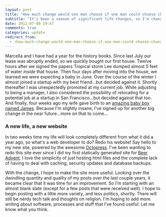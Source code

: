 ```yaml
---
layout: post
title: "How much change would one man choose if one man could choose change?"
subtitle: "It's been a season of significant life changes, so I'm changing things up some more"
date: 2012-07-08 19:47
comments: true
categories: update
redirect_from:
  - /how-much-change-would-one-man-choose-if-one-man-could-choose-change/
---
```

Marcella and I have had a year for the history books. Since last July our lease was abruptly ended, so we quickly bought our first house. Twelve hours after we signed the papers Tropical storm Lee dumped almost 5 feet of water _inside_ that house. Then four days after moving into the house, we learned we were expecting a baby in June. Over the course of the winter I almost joined a startup with my best friend...but decided against it. Shortly thereafter I was unexpectedly promoted at my current job. While adjusting to being a manager, I also considered the possibility of relocating for a potential job at a startup in San Francisco...but decided against that too. And finally, four weeks ago my wife gave birth to an [amazing baby boy named James](/2012/06/im-a-papa-bear-say-hello-to-james/). Because I'm slightly insane, I've signed up for another big change in the near future...more on that to come...

<!-- more -->

### A new life, a new website

In two weeks time my life will look completely different from what it did a year ago, so what's a web developer to do? Redo his website! Say hello to my new site, powered by the awesome [Octopress](http://octopress.org/). I've been wanting to redo this site ever since I did my first statically generated site for [Beer Advent](http://beeradvent.com). I love the simplicity of just hosting html files and the complete lack of having to deal with caching, security updates and database backups.

With the change, I hope to make the site more useful. Looking over the dwindling quantity and quality of my posts over the last couple years, it became clear that it was time for an improvement. So I’m starting with an almost blank slate (except for a few posts that were received well). I hope to begin posting with a little more variety, and less politics, shortly. There will still be nerdy tech talk and thoughts on religion. I'm hoping to add more writing about software, processes and stuff that I've found useful. Let me know what you think.
